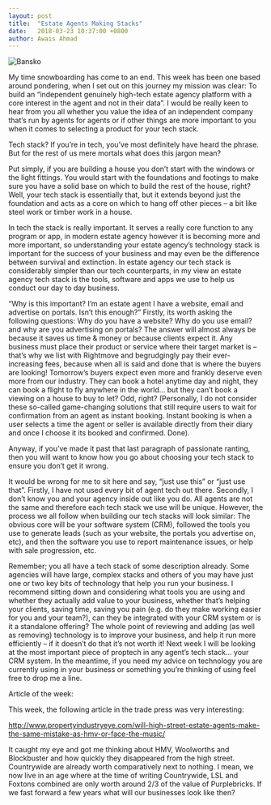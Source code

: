 ```yaml
---
layout: post
title:  "Estate Agents Making Stacks"
date:   2018-03-23 10:37:00 +0800
author: Awais Ahmad
---
```


![Bansko]({{site.url}}/images/20-notes.png)


My time snowboarding has come to an end. This week has been one based around pondering, when I set out on this journey my mission was clear: To build an “independent genuinely high-tech estate agency platform with a core interest in the agent and not in their data”.  I would be really keen to hear from you all whether you value the idea of an independent company that’s run by agents for agents or if other things are more important to you when it comes to selecting a product for your tech stack.

Tech stack? If you’re in tech, you’ve most definitely have heard the phrase. But for the rest of us mere mortals what does this jargon mean?
<!--more-->

Put simply, if you are building a house you don’t start with the windows or the light fittings. You would start with the foundations and footings to make sure you have a solid base on which to build the rest of the house, right? Well, your tech stack is essentially that, but it extends beyond just the foundation and acts as a core on which to hang off other pieces – a bit like steel work or timber work in a house.

In tech the stack is really important. It serves a really core function to any program or app, in modern estate agency however it is becoming more and more important, so understanding your estate agency’s technology stack is important for the success of your business and may even be the difference between survival and extinction. In estate agency our tech stack is considerably simpler than our tech counterparts, in my view an estate agency tech stack is the tools, software and apps we use to help us conduct our day to day business.

“Why is this important? I’m an estate agent I have a website, email and advertise on portals. Isn’t this enough?”
Firstly, its worth asking the following questions: Why do you have a website? Why do you use email? and why are you advertising on portals? The answer will almost always be because it saves us time & money or because clients expect it. Any business must place their product or service where their target market is – that’s why we list with Rightmove and begrudgingly pay their ever-increasing fees, because when all is said and done that is where the buyers are looking! Tomorrow’s buyers expect even more and frankly deserve even more from our industry. They can book a hotel anytime day and night, they can book a flight to fly anywhere in the world… but they can’t book a viewing on a house to buy to let? Odd, right? (Personally, I do not consider these so-called game-changing solutions that still require users to wait for confirmation from an agent as instant booking. Instant booking is when a user selects a time the agent or seller is available directly from their diary and once I choose it its booked and confirmed. Done).

Anyway, if you’ve made it past that last paragraph of passionate ranting, then you will want to know how you go about choosing your tech stack to ensure you don’t get it wrong.

It would be wrong for me to sit here and say, “just use this” or “just use that”. Firstly, I have not used every bit of agent tech out there. Secondly, I don’t know you and your agency inside out like you do. All agents are not the same and therefore each tech stack we use will be unique. However, the process we all follow when building our tech stacks will look similar: The obvious core will be your software system (CRM), followed the tools you use to generate leads (such as your website, the portals you advertise on, etc), and then the software you use to report maintenance issues, or help with sale progression, etc.

Remember; you all have a tech stack of some description already. Some agencies will have large, complex stacks and others of you may have just one or two key bits of technology that help you run your business. I recommend sitting down and considering what tools you are using and whether they actually add value to your business, whether that’s helping your clients, saving time, saving you pain (e.g. do they make working easier for you and your team?), can they be integrated with your CRM system or is it a standalone offering? The whole point of reviewing and adding (as well as removing) technology is to improve your business, and help it run more efficiently – if it doesn’t do that it’s not worth it!  Next week I will be looking at the most important piece of proptech in any agent’s tech stack… your CRM system. In the meantime, if you need my advice on technology you are currently using in your business or something you’re thinking of using feel free to drop me a line.

Article of the week:

This week, the following article in the trade press was very interesting:

<a href="http://www.propertyindustryeye.com/will-high-street-estate-agents-make-the-same-mistake-as-hmv-or-face-the-music/
">http://www.propertyindustryeye.com/will-high-street-estate-agents-make-the-same-mistake-as-hmv-or-face-the-music/</a>

It caught my eye and got me thinking about HMV, Woolworths and Blockbuster and how quickly they disappeared from the high street. Countrywide are already worth comparatively next to nothing. I mean, we now live in an age where at the time of writing Countrywide, LSL and Foxtons combined are only worth around 2/3 of the value of Purplebricks. If we fast forward a few years what will our businesses look like then?
